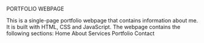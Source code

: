 PORTFOLIO WEBPAGE

This is a single-page portfolio webpage that contains information about me.
It is built with HTML, CSS and JavaScript.
The webpage contains the following sections:
    Home
    About
    Services
    Portfolio
    Contact